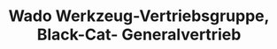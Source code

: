 ---
title: "Wado Werkzeug-Vertriebsgruppe, Black-Cat- Generalvertrieb"
url: /riederich/wado-werkzeug-vertriebsgruppe-black-cat-generalvertrieb/
shop: Eisenwaren
---
